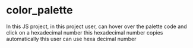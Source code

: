 # color_palette
In this JS project, in this project user, can hover over the palette code and click on a hexadecimal number this hexadecimal number copies automatically this user can use  hexa decimal number

